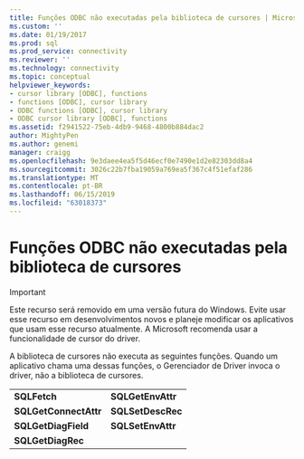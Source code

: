```yaml
---
title: Funções ODBC não executadas pela biblioteca de cursores | Microsoft Docs
ms.custom: ''
ms.date: 01/19/2017
ms.prod: sql
ms.prod_service: connectivity
ms.reviewer: ''
ms.technology: connectivity
ms.topic: conceptual
helpviewer_keywords:
- cursor library [ODBC], functions
- functions [ODBC], cursor library
- ODBC functions [ODBC], cursor library
- ODBC cursor library [ODBC], functions
ms.assetid: f2941522-75eb-4db9-9468-4800b884dac2
author: MightyPen
ms.author: genemi
manager: craigg
ms.openlocfilehash: 9e3daee4ea5f5d46ecf0e7490e1d2e82303dd8a4
ms.sourcegitcommit: 3026c22b7fba19059a769ea5f367c4f51efaf286
ms.translationtype: MT
ms.contentlocale: pt-BR
ms.lasthandoff: 06/15/2019
ms.locfileid: "63018373"
---
```

# <a name="odbc-functions-not-executed-by-the-cursor-library"></a>Funções ODBC não executadas pela biblioteca de cursores
> [!IMPORTANT]  
>  Este recurso será removido em uma versão futura do Windows. Evite usar esse recurso em desenvolvimentos novos e planeje modificar os aplicativos que usam esse recurso atualmente. A Microsoft recomenda usar a funcionalidade de cursor do driver.  
  
 A biblioteca de cursores não executa as seguintes funções. Quando um aplicativo chama uma dessas funções, o Gerenciador de Driver invoca o driver, não a biblioteca de cursores.  
  
|||  
|-|-|  
|**SQLFetch**|**SQLGetEnvAttr**|  
|**SQLGetConnectAttr**|**SQLSetDescRec**|  
|**SQLGetDiagField**|**SQLSetEnvAttr**|  
|**SQLGetDiagRec**||
